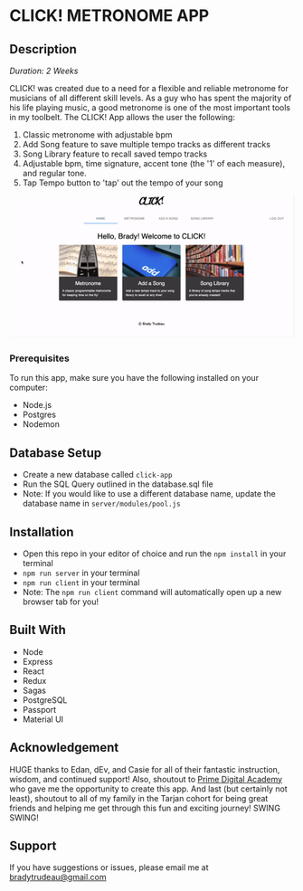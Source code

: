 # CLICK! METRONOME APP

## Description

_Duration: 2 Weeks_

CLICK! was created due to a need for a flexible and reliable metronome for musicians of all different skill levels.
As a guy who has spent the majority of his life playing music, a good metronome is one of the most important tools in my toolbelt. The CLICK! App allows the user the following:

1. Classic metronome with adjustable bpm
2. Add Song feature to save multiple tempo tracks as different tracks
3. Song Library feature to recall saved tempo tracks
4. Adjustable bpm, time signature, accent tone (the '1' of each measure), and regular tone. 
5. Tap Tempo button to 'tap' out the tempo of your song

![demo](./click.gif)

### Prerequisites

To run this app, make sure you have the following installed on your computer:

- Node.js
- Postgres
- Nodemon

## Database Setup

- Create a new database called `click-app`
- Run the SQL Query outlined in the database.sql file
- Note: If you would like to use a different database name, update the database name in `server/modules/pool.js`

## Installation

- Open this repo in your editor of choice and run the `npm install` in your terminal
- `npm run server` in your terminal
- `npm run client` in your terminal
- Note: The `npm run client` command will automatically open up a new browser tab for you!

## Built With

- Node
- Express
- React
- Redux
- Sagas
- PostgreSQL
- Passport
- Material UI

## Acknowledgement
HUGE thanks to Edan, dEv, and Casie for all of their fantastic instruction, wisdom, and continued support! Also, shoutout to [Prime Digital Academy](www.primeacademy.io) who gave me the opportunity to create this app. And last (but certainly not least), shoutout to all of my family in the Tarjan cohort for being great friends and helping me get through this fun and exciting journey! SWING SWING!

## Support
If you have suggestions or issues, please email me at [bradytrudeau@gmail.com](www.google.com)